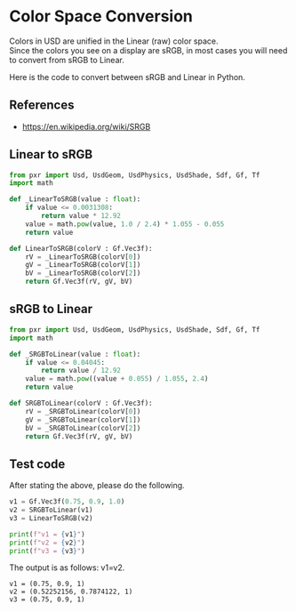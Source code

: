 # Color Space Conversion

Colors in USD are unified in the Linear (raw) color space.     
Since the colors you see on a display are sRGB, in most cases you will need to convert from sRGB to Linear.      

Here is the code to convert between sRGB and Linear in Python.      

## References

* https://en.wikipedia.org/wiki/SRGB

## Linear to sRGB

```python
from pxr import Usd, UsdGeom, UsdPhysics, UsdShade, Sdf, Gf, Tf
import math

def _LinearToSRGB(value : float):
    if value <= 0.0031308:
        return value * 12.92
    value = math.pow(value, 1.0 / 2.4) * 1.055 - 0.055
    return value

def LinearToSRGB(colorV : Gf.Vec3f):
    rV = _LinearToSRGB(colorV[0])
    gV = _LinearToSRGB(colorV[1])
    bV = _LinearToSRGB(colorV[2])
    return Gf.Vec3f(rV, gV, bV)
```

## sRGB to Linear

```python
from pxr import Usd, UsdGeom, UsdPhysics, UsdShade, Sdf, Gf, Tf
import math

def _SRGBToLinear(value : float):
    if value <= 0.04045:
        return value / 12.92
    value = math.pow((value + 0.055) / 1.055, 2.4)
    return value

def SRGBToLinear(colorV : Gf.Vec3f):
    rV = _SRGBToLinear(colorV[0])
    gV = _SRGBToLinear(colorV[1])
    bV = _SRGBToLinear(colorV[2])
    return Gf.Vec3f(rV, gV, bV)
```

## Test code

After stating the above, please do the following.    

```python
v1 = Gf.Vec3f(0.75, 0.9, 1.0)
v2 = SRGBToLinear(v1)
v3 = LinearToSRGB(v2)

print(f"v1 = {v1}")
print(f"v2 = {v2}")
print(f"v3 = {v3}")
```

The output is as follows: v1=v2.     
```
v1 = (0.75, 0.9, 1)
v2 = (0.52252156, 0.7874122, 1)
v3 = (0.75, 0.9, 1)
```
